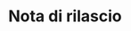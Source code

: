 ﻿---
title: Nota di rilascio
second_title: Aspose.Cells Cloud Documen
type: docs
url: /it/release-notes/
description: Aspose.Cells Cloud supporta Excel per creare, convertire, unire, dividere, proteggere, operazioni di oggetti interni e così via
weight: 40
---
